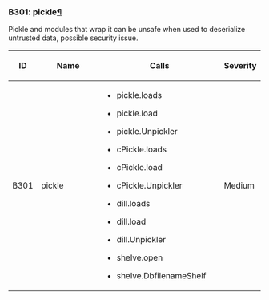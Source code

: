 ### B301: pickle<a href="#b301-pickle" class="headerlink" title="Permalink to this headline">¶</a>

Pickle and modules that wrap it can be unsafe when used to deserialize
untrusted data, possible security issue.

<table class="docutils align-default">
<colgroup>
<col style="width: 8%" />
<col style="width: 28%" />
<col style="width: 49%" />
<col style="width: 15%" />
</colgroup>
<thead>
<tr class="header row-odd">
<th class="head"><p>ID</p></th>
<th class="head"><p>Name</p></th>
<th class="head"><p>Calls</p></th>
<th class="head"><p>Severity</p></th>
</tr>
</thead>
<tbody>
<tr class="odd row-even">
<td><p>B301</p></td>
<td><p>pickle</p></td>
<td><ul>
<li><p>pickle.loads</p></li>
<li><p>pickle.load</p></li>
<li><p>pickle.Unpickler</p></li>
<li><p>cPickle.loads</p></li>
<li><p>cPickle.load</p></li>
<li><p>cPickle.Unpickler</p></li>
<li><p>dill.loads</p></li>
<li><p>dill.load</p></li>
<li><p>dill.Unpickler</p></li>
<li><p>shelve.open</p></li>
<li><p>shelve.DbfilenameShelf</p></li>
</ul></td>
<td><p>Medium</p></td>
</tr>
</tbody>
</table>
